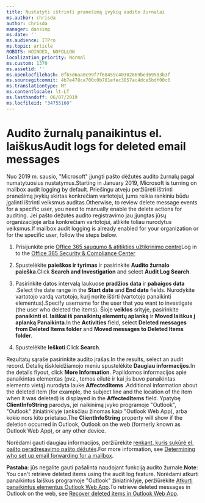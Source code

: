 ```yaml
---
title: Nustatyti ištrinti pranešimą įvykių audito žurnalai
ms.author: chrisda
author: chrisda
manager: dansimp
ms.date: ''
ms.audience: ITPro
ms.topic: article
ROBOTS: NOINDEX, NOFOLLOW
localization_priority: Normal
ms.custom: 1370
ms.assetid: ''
ms.openlocfilehash: 0fb5d6aa0c99f7f68459c40302869bed69583b3f
ms.sourcegitcommit: 4b7e478ce700c0b781efec3857ac4dce5bdf00c6
ms.translationtype: MT
ms.contentlocale: lt-LT
ms.lasthandoff: 06/07/2019
ms.locfileid: "34755160"
---
```

# <a name="audit-logs-for-deleted-email-messages"></a><span data-ttu-id="86710-102">Audito žurnalų panaikintus el. laiškus</span><span class="sxs-lookup"><span data-stu-id="86710-102">Audit logs for deleted email messages</span></span>

<span data-ttu-id="86710-103">Nuo 2019 m. sausio, "Microsoft" įjungti pašto dėžutės audito žurnalų pagal numatytuosius nustatymus.</span><span class="sxs-lookup"><span data-stu-id="86710-103">Starting in January 2019, Microsoft is turning on mailbox audit logging by default.</span></span> <span data-ttu-id="86710-104">Priešingu atveju peržiūrėti ištrinti pranešimą įvykių skirtas konkrečiam vartotojui, jums reikia rankiniu būdu įgalinti ištrinti veiksmus auditas.</span><span class="sxs-lookup"><span data-stu-id="86710-104">Otherwise, to review delete message events for a specific user, you need to manually enable the delete actions for auditing.</span></span> <span data-ttu-id="86710-105">Jei pašto dėžutės audito registravimo jau įjungtas jūsų organizacijoje arba konkrečiam vartotojui, atlikite toliau nurodytus veiksmus.</span><span class="sxs-lookup"><span data-stu-id="86710-105">If mailbox audit logging is already enabled for your organization or for the specific user, follow the steps below.</span></span>

1. <span data-ttu-id="86710-106">Prisijunkite prie [Office 365 saugumo & atitikties užtikrinimo centre](https://protection.office.com/)</span><span class="sxs-lookup"><span data-stu-id="86710-106">Log in to the [Office 365 Security & Compliance Center](https://protection.office.com/)</span></span>

2. <span data-ttu-id="86710-107">Spustelėkite **paieškos ir tyrimas** ir pasirinkite **Audito žurnalo paieška**.</span><span class="sxs-lookup"><span data-stu-id="86710-107">Click **Search and Investigation** and select **Audit Log Search**.</span></span>

3. <span data-ttu-id="86710-108">Pasirinkite datos intervalą laukuose **pradžios data** ir **pabaigos data** .</span><span class="sxs-lookup"><span data-stu-id="86710-108">Select the date range in the **Start date** and **End date** fields.</span></span> <span data-ttu-id="86710-109">Nurodykite vartotojo vardą vartotojo, kurį norite ištirti (vartotojo panaikinti elementus).</span><span class="sxs-lookup"><span data-stu-id="86710-109">Specify username for the user that you want to investigate (the user who deleted the items).</span></span> <span data-ttu-id="86710-110">Šioje **veiklos** srityje, pasirinkite **panaikinti el. laiškai iš panaikintų elementų aplanką** ir **Moved laiškus į aplanką Panaikinta**.</span><span class="sxs-lookup"><span data-stu-id="86710-110">In the **Activities** field, select **Deleted messages from Deleted Items folder** and **Moved messages to Deleted Items folder**.</span></span>

4. <span data-ttu-id="86710-111">Spustelėkite **Ieškoti**.</span><span class="sxs-lookup"><span data-stu-id="86710-111">Click **Search**.</span></span>

<span data-ttu-id="86710-112">Rezultatų sąraše pasirinkite audito įrašas.</span><span class="sxs-lookup"><span data-stu-id="86710-112">In the results, select an audit record.</span></span> <span data-ttu-id="86710-113">Detalių išskleidžiamojo meniu spustelėkite **Daugiau informacijos**.</span><span class="sxs-lookup"><span data-stu-id="86710-113">In the details flyout, click **More Information**.</span></span> <span data-ttu-id="86710-114">Papildomos informacijos apie panaikintas elementas (pvz., temos eilutė ir kai jis buvo panaikintas elemento vietą) nurodyta lauke **AffectedItems** .</span><span class="sxs-lookup"><span data-stu-id="86710-114">Additional information about the deleted item (for example, the subject line and the location of the item when it was deleted) is displayed in the **AffectedItems** field.</span></span> <span data-ttu-id="86710-115">Ypatybę **ClientInfoString** parodys, jei naikinimą įvyko programoje "Outlook", "Outlook" žiniatinklyje (anksčiau žinomas kaip "Outlook Web App), arba kokio nors kito prietaiso.</span><span class="sxs-lookup"><span data-stu-id="86710-115">The **ClientInfoString** property will show if the deletion occurred in Outlook, Outlook on the web (formerly known as Outlook Web App), or any other device.</span></span>

<span data-ttu-id="86710-116">Norėdami gauti daugiau informacijos, peržiūrėkite [renkant, kuris sukūrė el. pašto peradresavimo pašto dėžutės](https://docs.microsoft.com/office365/securitycompliance/auditing-troubleshooting-scenarios#determining-if-a-user-deleted-email-items).</span><span class="sxs-lookup"><span data-stu-id="86710-116">For more information, see [Determining who set up email forwarding for a mailbox](https://docs.microsoft.com/office365/securitycompliance/auditing-troubleshooting-scenarios#determining-if-a-user-deleted-email-items).</span></span>

<span data-ttu-id="86710-117">**Pastaba**: jūs negalite gauti pašalinta naudojant funkciją audito žurnale.</span><span class="sxs-lookup"><span data-stu-id="86710-117">**Note**: You can't retrieve deleted items using the audit log feature.</span></span> <span data-ttu-id="86710-118">Norėdami atkurti panaikintus laiškus programoje "Outlook" žiniatinklyje, peržiūrėkite [Atkurti panaikintus elementus Outlook Web App](https://support.office.com/article/C3D8FC15-EEEF-4F1C-81DF-E27964B7EDD4).</span><span class="sxs-lookup"><span data-stu-id="86710-118">To retrieve deleted messages in Outlook on the web, see [Recover deleted items in Outlook Web App](https://support.office.com/article/C3D8FC15-EEEF-4F1C-81DF-E27964B7EDD4).</span></span>
